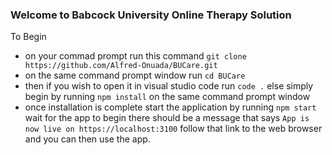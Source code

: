 ### Welcome to Babcock University Online Therapy Solution ###

To Begin
- on your commad prompt run this command `git clone https://github.com/Alfred-Onuada/BUCare.git`
- on the same command prompt window run `cd BUCare`
- then if you wish to open it in visual studio code run `code .` else simply begin by running `npm install` on the same command prompt window
- once installation is complete start the application by running `npm start` wait for the app to begin there should be a message that says `App is now live on https://localhost:3100` follow that link to the web browser and you can then use the app.
